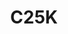 ---
title: C25K
crosslinks:
- running
- u_imguralbumbot
- youtubefactsbot
- b210k
- bodyweightfitness
- youtubot
- pics
- alotabot
- Fitness
- BarefootRunning
- RunningWithDogs
- loseit
- mealprep
- sharks
- Dads
- keto
- runner5k
- Ultramarathon
- AppleWatch
- bjj
---